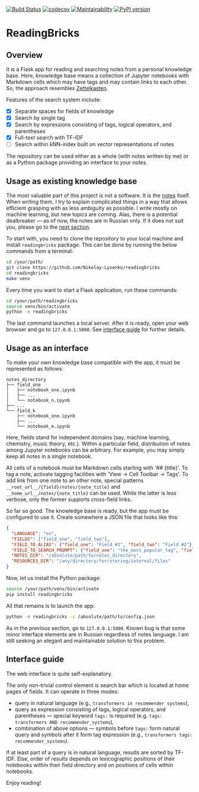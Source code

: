 [![Build Status](https://github.com/Nikolay-Lysenko/readingbricks/actions/workflows/main.yml/badge.svg)](https://github.com/Nikolay-Lysenko/readingbricks/actions/workflows/main.yml)
[![codecov](https://codecov.io/gh/Nikolay-Lysenko/readingbricks/branch/master/graph/badge.svg)](https://codecov.io/gh/Nikolay-Lysenko/readingbricks)
[![Maintainability](https://api.codeclimate.com/v1/badges/ac3959677909d81cb271/maintainability)](https://codeclimate.com/github/Nikolay-Lysenko/readingbricks/maintainability)
[![PyPI version](https://badge.fury.io/py/readingbricks.svg)](https://pypi.org/project/readingbricks/)

# ReadingBricks

## Overview

It is a Flask app for reading and searching notes from a personal knowledge base. Here, knowledge base means a collection of Jupyter notebooks with Markdown cells which may have tags and may contain links to each other. So, the approach resembles [Zettelkasten](https://en.wikipedia.org/wiki/Zettelkasten).

Features of the search system include:
- [x] Separate spaces for fields of knowledge
- [x] Search by single tag
- [x] Search by expressions consisting of tags, logical operators, and parentheses
- [x] Full-text search with TF-IDF
- [ ] Search within kNN-index built on vector representations of notes

The repository can be used either as a whole (with notes written by me) or as a Python package providing an interface to your notes.

## Usage as existing knowledge base

The most valuable part of this project is not a software. It is the [notes](https://github.com/Nikolay-Lysenko/readingbricks/tree/master/notes) itself. When writing them, I try to explain complicated things in a way that allows efficient grasping with as less ambiguity as possible. I write mostly on machine learning, but new topics are coming. Alas, there is a potential dealbreaker — as of now, the notes are in Russian only. If it does not suit you, please go to the [next section](#usage-as-an-interface).

To start with, you need to clone the repository to your local machine and install `readingbricks` package. This can be done by running the below commands from a terminal:
```bash
cd /your/path/
git clone https://github.com/Nikolay-Lysenko/readingbricks
cd readingbricks
make venv
```

Every time you want to start a Flask application, run these commands:
```bash
cd /your/path/readingbricks
source venv/bin/activate
python -m readingbricks
```

The last command launches a local server. After it is ready, open your web browser and go to `127.0.0.1:5000`. See [interface guide](#interface-guide) for further details.

## Usage as an interface

To make your own knowledge base compatible with the app, it must be represented as follows:
```
notes_directory
├── field_one
│   ├── notebook_one.ipynb
│   ├── ...
│   └── notebook_n.ipynb
├── ...
└── field_k
    ├── notebook_one.ipynb
    ├── ...
    └── notebook_m.ipynb
```
Here, fields stand for independent domains (say, machine learning, chemistry, music theory, etc.). Within a particular field, distribution of notes among Jupyter notebooks can be arbitrary. For example, you may simply keep all notes in a single notebook.

All cells of a notebook must be Markdown cells starting with '## {title}'. To tag a note, activate tagging facilities with 'View -> Cell Toolbar -> Tags'. To add link from one note to an other note, special patterns `__root_url__/{field}/notes/{note_title}` and `__home_url__/notes/{note_title}` can be used. While the latter is less verbose, only the former supports cross-field links.

So far so good. The knowledge base is ready, but the app must be configured to use it. Create somewhere a JSON file that looks like this:
```json
{
  "LANGUAGE": "en",
  "FIELDS": ["field_one", "field_two"],
  "FIELD_TO_ALIAS": {"field_one": "Field #1", "field_two": "Field #2"},
  "FIELD_TO_SEARCH_PROMPT": {"field_one": "the_most_popular_tag", "field_two": "the_most_popular_tag"},
  "NOTES_DIR": "/absolute/path/to/notes_directory",
  "RESOURCES_DIR": "/any/directory/for/storing/internal/files"
}
```

Now, let us install the Python package:
```bash
source /your/path/venv/bin/activate
pip install readingbricks
```

All that remains is to launch the app:
```bash
python -m readingbricks -c /absolute/path/to/config.json
```

As in the previous section, go to `127.0.0.1:5000`. Known bug is that some minor interface elements are in Russian regardless of notes language. I am still seeking an elegant and maintainable solution to this problem.

## Interface guide

The web interface is quite self-explanatory.

The only non-trivial control element is search bar which is located at home pages of fields. It can operate in three modes:
* query in natural language (e.g., `transformers in recommender systems`),
* query as expression consisting of tags, logical operators, and parentheses — special keyword `tags:` is required (e.g. `tags: transformers AND recommender_systems`),
* combination of above options — symbols before `tags:` form natural query and symbols after it form tag expression (e.g., `transformers tags: recommender_systems`).

If at least part of a query is in natural language, results are sorted by TF-IDF. Else, order of results depends on lexicographic positions of their notebooks within their field directory and on positions of cells within notebooks.

Enjoy reading!
